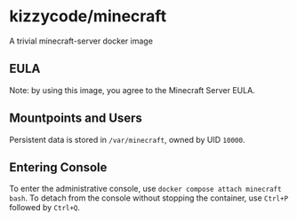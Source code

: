 # kizzycode/minecraft

A trivial minecraft-server docker image

## EULA
Note: by using this image, you agree to the Minecraft Server EULA.

## Mountpoints and Users
Persistent data is stored in `/var/minecraft`, owned by UID `10000`.

## Entering Console
To enter the administrative console, use `docker compose attach minecraft bash`. To detach from the console without
stopping the container, use `Ctrl+P` followed by `Ctrl+Q`.
